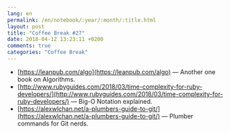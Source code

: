 ```yaml
---
lang: en
permalink: /en/notebook/:year/:month/:title.html
layout: post
title: "Coffee Break #27"
date: 2018-04-12 13:23:11 +0200
comments: true
categories: "Coffee Break"
---
```


- [https://leanpub.com/algo](https://leanpub.com/algo) &mdash; Another one book on Algorithms.
- [http://www.rubyguides.com/2018/03/time-complexity-for-ruby-developers/](http://www.rubyguides.com/2018/03/time-complexity-for-ruby-developers/) &mdash; Big-O Notation explained.
- [https://alexwlchan.net/a-plumbers-guide-to-git/](https://alexwlchan.net/a-plumbers-guide-to-git/) &mdash; Plumber commands for Git nerds.

